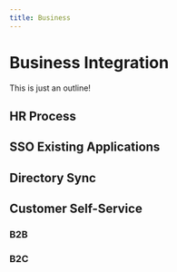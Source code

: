 ```yaml
---
title: Business
---
```


# Business Integration

This is just an outline!

## HR Process

## SSO Existing Applications

## Directory Sync

## Customer Self-Service

### B2B

### B2C
